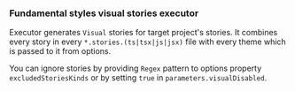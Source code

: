 ### Fundamental styles visual stories executor

Executor generates `Visual` stories for target project's stories. It combines every story in every `*.stories.(ts|tsx|js|jsx)`
file with every theme which is passed to it from options.

You can ignore stories by providing `Regex` pattern to options property `excludedStoriesKinds` or by setting
`true` in `parameters.visualDisabled`.
